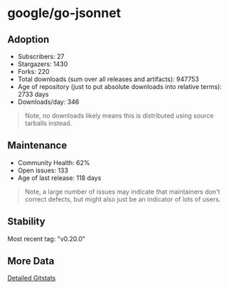 # google/go-jsonnet

## Adoption

- Subscribers: 27
- Stargazers: 1430
- Forks: 220
- Total downloads (sum over all releases and artifacts): 947753
- Age of repository (just to put absolute downloads into relative terms): 2733 days
- Downloads/day: 346

> Note, no downloads likely means this is distributed using source tarballs instead.

## Maintenance

- Community Health: 62%
- Open issues: 133
- Age of last release: 118 days

> Note, a large number of issues may indicate that maintainers don't correct defects, but might also
> just be an indicator of lots of users.

## Stability

Most recent tag: "v0.20.0"

## More Data

[Detailed Gitstats](/bazel-catalog/gitstats/google/go-jsonnet)

